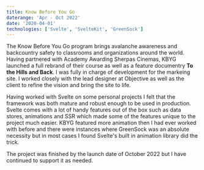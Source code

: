 ```yaml
---
title: Know Before You Go
daterange: 'Apr - Oct 2022'
date: '2020-04-01'
technologies: ['Svelte', 'SvelteKit', 'GreenSock']
---
```


The Know Before You Go program brings avalanche awareness and backcountry safety to classrooms and organizations around the world. Having partnered with Academy Awarding Sherpas Cinemas, KBYG launched a full 
rebrand of their course as well as a feature documentry **To the Hills and Back**. I was fully in charge of development for the markeing site.  I worked closely with the lead designer at Objective as well as
the client to refine the vision and bring the site to life.

Having worked with Svelte on some personal projects I felt that the framework was both mature and robust enough to be used in production. Svelte comes with a lot of handy features out of the box such as data stores, 
animations and SSR which made some of the features unique to the project much easier. KBYG featured more animation then I had ever worked with before and there were instances where GreenSock was an absolute 
necessity but in most cases I found Svelte's built in animation library did the trick.

The project was finished by the launch date of October 2022 but I have continued to support it as needed.